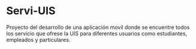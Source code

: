 # Servi-UIS
Proyecto del desarrollo de una aplicación movil donde se encuentre todos los servicio que ofrese la UIS para diferentes usuarios como estudiantes, empleados y particulares.

